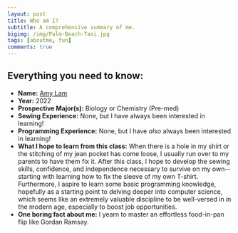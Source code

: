 ```yaml
---
layout: post
title: Who am I?
subtitle: A comprehensive summary of me.
bigimg: /img/Palm-Beach-Taxi.jpg
tags: [aboutme, fun]
comments: true
---
```


## **Everything you need to know:**
+ **Name:** [Amy Lam](https://wso.williams.edu/facebook/users/10818)
+ **Year:** 2022
+ **Prospective Major(s):** Biology or Chemistry (Pre-med)
+ **Sewing Experience:** None, but I have always been interested in learning!
+ **Programming Experience:** None, but I have _also_ always been interested in learning!
+ **What I hope to learn from this class:** When there is a hole in my shirt or the stitching of my jean pocket has come loose, I usually run over to my parents to have them fix it. After this class, I hope to develop the sewing skills, confidence, and independence necessary to survive on my own--starting with learning how to fix the sleeve of my own T-shirt. Furthermore, I aspire to learn some basic programming knowledge, hopefully as a starting point to delving deeper into computer science, which seems like an extremely valuable discipline to be well-versed in in the modern age, especially to boost job opportunities. 
+ **One boring fact about me:** I yearn to master an effortless food-in-pan flip like Gordan Ramsay.
